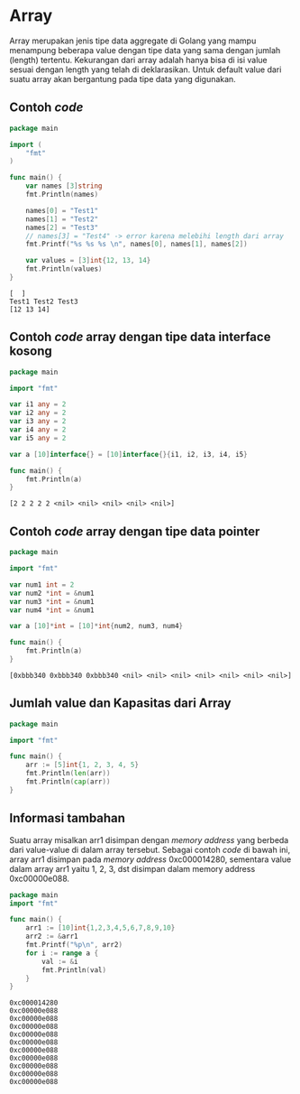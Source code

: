 # Array

Array merupakan jenis tipe data aggregate di Golang yang mampu menampung beberapa value dengan tipe data yang sama dengan jumlah (length) tertentu. Kekurangan dari array adalah hanya bisa di isi value sesuai dengan length yang telah di deklarasikan. Untuk default value dari suatu array akan bergantung pada tipe data yang digunakan.

## Contoh _code_

```go
package main

import (
	"fmt"
)

func main() {
	var names [3]string
	fmt.Println(names)

	names[0] = "Test1"
	names[1] = "Test2"
	names[2] = "Test3"
	// names[3] = "Test4" -> error karena melebihi length dari array
	fmt.Printf("%s %s %s \n", names[0], names[1], names[2])

	var values = [3]int{12, 13, 14}
	fmt.Println(values)
}
```

```
[  ]
Test1 Test2 Test3 
[12 13 14]
```

## Contoh _code_ array dengan tipe data interface kosong

```go
package main

import "fmt"

var i1 any = 2
var i2 any = 2
var i3 any = 2
var i4 any = 2
var i5 any = 2

var a [10]interface{} = [10]interface{}{i1, i2, i3, i4, i5}

func main() {
    fmt.Println(a)
}

```

```
[2 2 2 2 2 <nil> <nil> <nil> <nil> <nil>]
```

## Contoh _code_ array dengan tipe data pointer

```go
package main

import "fmt"

var num1 int = 2
var num2 *int = &num1
var num3 *int = &num1
var num4 *int = &num1

var a [10]*int = [10]*int{num2, num3, num4}

func main() {
    fmt.Println(a)
}

```

```
[0xbbb340 0xbbb340 0xbbb340 <nil> <nil> <nil> <nil> <nil> <nil> <nil>]
```

## Jumlah value dan Kapasitas dari Array

```go
package main

import "fmt"

func main() {
	arr := [5]int{1, 2, 3, 4, 5}
	fmt.Println(len(arr))
	fmt.Println(cap(arr))
}
```

## Informasi tambahan

Suatu array misalkan arr1 disimpan dengan _memory address_ yang berbeda dari value-value di dalam array tersebut. Sebagai contoh _code_ di bawah ini, array arr1 disimpan pada _memory address_ 0xc000014280, sementara value dalam array arr1 yaitu 1, 2, 3, dst disimpan dalam memory address 0xc00000e088.

```go
package main
import "fmt"

func main() {
    arr1 := [10]int{1,2,3,4,5,6,7,8,9,10}
	arr2 := &arr1
    fmt.Printf("%p\n", arr2)
    for i := range a {
        val := &i
        fmt.Println(val)
    }
}
```

```
0xc000014280
0xc00000e088
0xc00000e088
0xc00000e088
0xc00000e088
0xc00000e088
0xc00000e088
0xc00000e088
0xc00000e088
0xc00000e088
0xc00000e088
```
